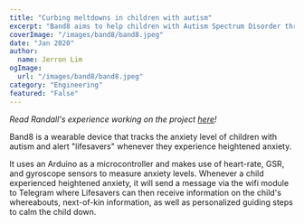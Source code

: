 ```yaml
---
title: "Curbing meltdowns in children with autism"
excerpt: "Band8 aims to help children with Autism Spectrum Disorder through a wearable device."
coverImage: "/images/band8/band8.jpeg"
date: "Jan 2020"
author:
  name: Jerron Lim
ogImage:
  url: "/images/band8/band8.jpeg"
category: "Engineering"
featured: "False"
---
```


_Read Randall's experience working on the project [here](https://www.linkedin.com/pulse/from-ideation-development-journey-building-product-randall-wong)!_

Band8 is a wearable device that tracks the anxiety level of children with autism and alert "lifesavers" whenever they experience heightened anxiety.

It uses an Arduino as a microcontroller and makes use of heart-rate, GSR, and gyroscope sensors to measure anxiety levels. Whenever a child experienced heightened anxiety, it will send a message via the wifi module to Telegram where Lifesavers can then receive information on the child's whereabouts, next-of-kin information, as well as personalized guiding steps to calm the child down.
